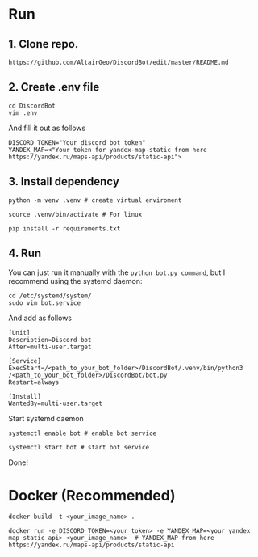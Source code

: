 # Run
## 1. Clone repo.
  ```
  https://github.com/AltairGeo/DiscordBot/edit/master/README.md
  ```
## 2. Create .env file
  ```
  cd DiscordBot
  vim .env
  ```
And fill it out as follows
  ```
  DISCORD_TOKEN="Your discord bot token"
  YANDEX_MAP=<"Your token for yandex-map-static from here https://yandex.ru/maps-api/products/static-api">
  ```

## 3. Install dependency
  ```
  python -m venv .venv # create virtual enviroment
  
  source .venv/bin/activate # For linux
  
  pip install -r requirements.txt
  ```
## 4. Run
You can just run it manually with the ```python bot.py command```, but I recommend using the systemd daemon:
  ```
  cd /etc/systemd/system/
  sudo vim bot.service
  ```
  And add as follows
  ```
  [Unit]
  Description=Discord bot
  After=multi-user.target
  
  [Service]
  ExecStart=/<path_to_your_bot_folder>/DiscordBot/.venv/bin/python3 /<path_to_your_bot_folder>/DiscordBot/bot.py
  Restart=always
  
  [Install]
  WantedBy=multi-user.target
  ```
  Start systemd daemon
  ```
  systemctl enable bot # enable bot service
  
  systemctl start bot # start bot service
  ```
  Done!

# Docker (Recommended)

```
docker build -t <your_image_name> .

docker run -e DISCORD_TOKEN=<your_token> -e YANDEX_MAP=<your yandex map static api> <your_image_name>  # YANDEX_MAP from here https://yandex.ru/maps-api/products/static-api
```
